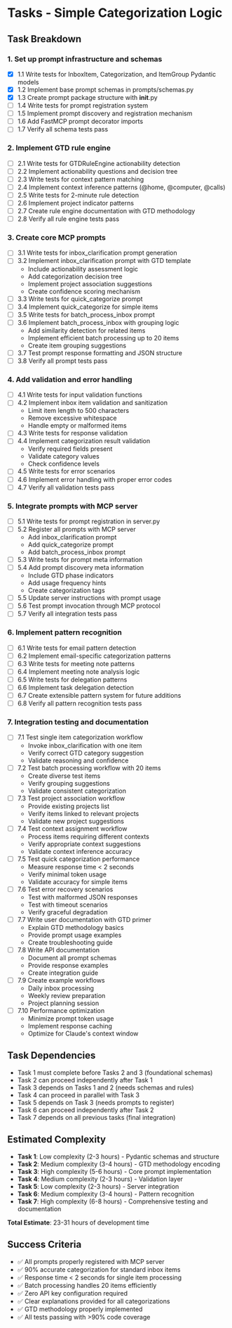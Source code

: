 # Tasks - Simple Categorization Logic

## Task Breakdown

### 1. Set up prompt infrastructure and schemas
- [x] 1.1 Write tests for InboxItem, Categorization, and ItemGroup Pydantic models
- [x] 1.2 Implement base prompt schemas in prompts/schemas.py
- [x] 1.3 Create prompt package structure with __init__.py
- [ ] 1.4 Write tests for prompt registration system
- [ ] 1.5 Implement prompt discovery and registration mechanism
- [ ] 1.6 Add FastMCP prompt decorator imports
- [ ] 1.7 Verify all schema tests pass

### 2. Implement GTD rule engine
- [ ] 2.1 Write tests for GTDRuleEngine actionability detection
- [ ] 2.2 Implement actionability questions and decision tree
- [ ] 2.3 Write tests for context pattern matching
- [ ] 2.4 Implement context inference patterns (@home, @computer, @calls)
- [ ] 2.5 Write tests for 2-minute rule detection
- [ ] 2.6 Implement project indicator patterns
- [ ] 2.7 Create rule engine documentation with GTD methodology
- [ ] 2.8 Verify all rule engine tests pass

### 3. Create core MCP prompts
- [ ] 3.1 Write tests for inbox_clarification prompt generation
- [ ] 3.2 Implement inbox_clarification prompt with GTD template
  - Include actionability assessment logic
  - Add categorization decision tree
  - Implement project association suggestions
  - Create confidence scoring mechanism
- [ ] 3.3 Write tests for quick_categorize prompt
- [ ] 3.4 Implement quick_categorize for simple items
- [ ] 3.5 Write tests for batch_process_inbox prompt
- [ ] 3.6 Implement batch_process_inbox with grouping logic
  - Add similarity detection for related items
  - Implement efficient batch processing up to 20 items
  - Create item grouping suggestions
- [ ] 3.7 Test prompt response formatting and JSON structure
- [ ] 3.8 Verify all prompt tests pass

### 4. Add validation and error handling
- [ ] 4.1 Write tests for input validation functions
- [ ] 4.2 Implement inbox item validation and sanitization
  - Limit item length to 500 characters
  - Remove excessive whitespace
  - Handle empty or malformed items
- [ ] 4.3 Write tests for response validation
- [ ] 4.4 Implement categorization result validation
  - Verify required fields present
  - Validate category values
  - Check confidence levels
- [ ] 4.5 Write tests for error scenarios
- [ ] 4.6 Implement error handling with proper error codes
- [ ] 4.7 Verify all validation tests pass

### 5. Integrate prompts with MCP server
- [ ] 5.1 Write tests for prompt registration in server.py
- [ ] 5.2 Register all prompts with MCP server
  - Add inbox_clarification prompt
  - Add quick_categorize prompt
  - Add batch_process_inbox prompt
- [ ] 5.3 Write tests for prompt meta information
- [ ] 5.4 Add prompt discovery meta information
  - Include GTD phase indicators
  - Add usage frequency hints
  - Create categorization tags
- [ ] 5.5 Update server instructions with prompt usage
- [ ] 5.6 Test prompt invocation through MCP protocol
- [ ] 5.7 Verify all integration tests pass

### 6. Implement pattern recognition
- [ ] 6.1 Write tests for email pattern detection
- [ ] 6.2 Implement email-specific categorization patterns
- [ ] 6.3 Write tests for meeting note patterns
- [ ] 6.4 Implement meeting note analysis logic
- [ ] 6.5 Write tests for delegation patterns
- [ ] 6.6 Implement task delegation detection
- [ ] 6.7 Create extensible pattern system for future additions
- [ ] 6.8 Verify all pattern recognition tests pass

### 7. Integration testing and documentation
- [ ] 7.1 Test single item categorization workflow
  - Invoke inbox_clarification with one item
  - Verify correct GTD category suggestion
  - Validate reasoning and confidence
- [ ] 7.2 Test batch processing workflow with 20 items
  - Create diverse test items
  - Verify grouping suggestions
  - Validate consistent categorization
- [ ] 7.3 Test project association workflow
  - Provide existing projects list
  - Verify items linked to relevant projects
  - Validate new project suggestions
- [ ] 7.4 Test context assignment workflow
  - Process items requiring different contexts
  - Verify appropriate context suggestions
  - Validate context inference accuracy
- [ ] 7.5 Test quick categorization performance
  - Measure response time < 2 seconds
  - Verify minimal token usage
  - Validate accuracy for simple items
- [ ] 7.6 Test error recovery scenarios
  - Test with malformed JSON responses
  - Test with timeout scenarios
  - Verify graceful degradation
- [ ] 7.7 Write user documentation with GTD primer
  - Explain GTD methodology basics
  - Provide prompt usage examples
  - Create troubleshooting guide
- [ ] 7.8 Write API documentation
  - Document all prompt schemas
  - Provide response examples
  - Create integration guide
- [ ] 7.9 Create example workflows
  - Daily inbox processing
  - Weekly review preparation
  - Project planning session
- [ ] 7.10 Performance optimization
  - Minimize prompt token usage
  - Implement response caching
  - Optimize for Claude's context window

## Task Dependencies

- Task 1 must complete before Tasks 2 and 3 (foundational schemas)
- Task 2 can proceed independently after Task 1
- Task 3 depends on Tasks 1 and 2 (needs schemas and rules)
- Task 4 can proceed in parallel with Task 3
- Task 5 depends on Task 3 (needs prompts to register)
- Task 6 can proceed independently after Task 2
- Task 7 depends on all previous tasks (final integration)

## Estimated Complexity

- **Task 1**: Low complexity (2-3 hours) - Pydantic schemas and structure
- **Task 2**: Medium complexity (3-4 hours) - GTD methodology encoding
- **Task 3**: High complexity (5-6 hours) - Core prompt implementation
- **Task 4**: Medium complexity (2-3 hours) - Validation layer
- **Task 5**: Low complexity (2-3 hours) - Server integration
- **Task 6**: Medium complexity (3-4 hours) - Pattern recognition
- **Task 7**: High complexity (6-8 hours) - Comprehensive testing and documentation

**Total Estimate**: 23-31 hours of development time

## Success Criteria

- ✅ All prompts properly registered with MCP server
- ✅ 90% accurate categorization for standard inbox items
- ✅ Response time < 2 seconds for single item processing
- ✅ Batch processing handles 20 items efficiently
- ✅ Zero API key configuration required
- ✅ Clear explanations provided for all categorizations
- ✅ GTD methodology properly implemented
- ✅ All tests passing with >90% code coverage
